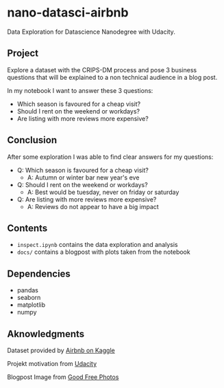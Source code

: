 # nano-datasci-airbnb

Data Exploration for Datascience Nanodegree with Udacity.

## Project

Explore a dataset with the CRIPS-DM process and pose 3 business questions that will be explained to a non technical audience in a blog post.

In my notebook I want to answer these 3 questions:

- Which season is favoured for a cheap visit?
- Should I rent on the weekend or workdays?
- Are listing with more reviews more expensive?

## Conclusion

After some exploration I was able to find clear answers for my questions:

- Q: Which season is favoured for a cheap visit?
    - A: Autumn or winter bar new year's eve
- Q: Should I rent on the weekend or workdays?
    - A: Best would be tuesday, never on friday or saturday
- Q: Are listing with more reviews more expensive?
    - A: Reviews do not appear to have a big impact

## Contents

- `inspect.ipynb` contains the data exploration and analysis
- `docs/` contains a blogpost with plots taken from the notebook

## Dependencies

- pandas
- seaborn
- matplotlib
- numpy

## Aknowledgments

Dataset provided by [Airbnb on Kaggle](https://www.kaggle.com/airbnb/seattle/data)

Projekt motivation from [Udacity](https://www.udacity.com/) 

Blogpost Image from [Good Free Photos](https://www.goodfreephotos.com/)